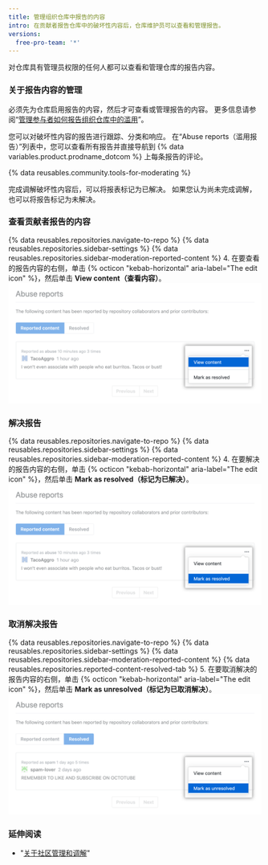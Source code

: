 ```yaml
---
title: 管理组织仓库中报告的内容
intro: 在贡献者报告仓库中的破坏性内容后，仓库维护员可以查看和管理报告。
versions:
  free-pro-team: '*'
---
```


对仓库具有管理员权限的任何人都可以查看和管理仓库的报告内容。

### 关于报告内容的管理

必须先为仓库启用报告的内容，然后才可查看或管理报告的内容。 更多信息请参阅“[管理参与者如何报告组织仓库中的滥用](/github/building-a-strong-community/managing-how-contributors-report-abuse-in-your-organizations-repository)”。

您可以对破坏性内容的报告进行跟踪、分类和响应。 在“Abuse reports（滥用报告）”列表中，您可以查看所有报告并直接导航到 {% data variables.product.prodname_dotcom %} 上每条报告的评论。

{% data reusables.community.tools-for-moderating %}

完成调解破坏性内容后，可以将报表标记为已解决。 如果您认为尚未完成调解，也可以将报告标记为未解决。

### 查看贡献者报告的内容

{% data reusables.repositories.navigate-to-repo %}
{% data reusables.repositories.sidebar-settings %}
{% data reusables.repositories.sidebar-moderation-reported-content %}
4. 在要查看的报告内容的右侧，单击 {% octicon "kebab-horizontal" aria-label="The edit icon" %}，然后单击 **View content（查看内容）**。 ![已报告内容的 Edit（编辑）菜单中的"View content（查看内容）"](/assets/images/help/repository/reported-content-report-view-content.png)

### 解决报告

{% data reusables.repositories.navigate-to-repo %}
{% data reusables.repositories.sidebar-settings %}
{% data reusables.repositories.sidebar-moderation-reported-content %}
4. 在要解决的报告内容的右侧，单击 {% octicon "kebab-horizontal" aria-label="The edit icon" %}，然后单击 **Mark as resolved（标记为已解决）**。 ![已报告内容的 Edit（编辑）菜单中的"Mark as resolved（标记为已解决）"](/assets/images/help/repository/reported-content-mark-report-as-resolved.png)

### 取消解决报告

{% data reusables.repositories.navigate-to-repo %}
{% data reusables.repositories.sidebar-settings %}
{% data reusables.repositories.sidebar-moderation-reported-content %}
{% data reusables.repositories.reported-content-resolved-tab %}
5. 在要取消解决的报告内容的右侧，单击 {% octicon "kebab-horizontal" aria-label="The edit icon" %}，然后单击 **Mark as unresolved（标记为已取消解决）**。 ![已报告内容的 Edit（编辑）菜单中的"Mark as unresolved（标记为已取消解决）"](/assets/images/help/repository/reported-content-mark-report-as-unresolved.png)

### 延伸阅读

- "[关于社区管理和调解](/github/building-a-strong-community/about-community-management-and-moderation)"
